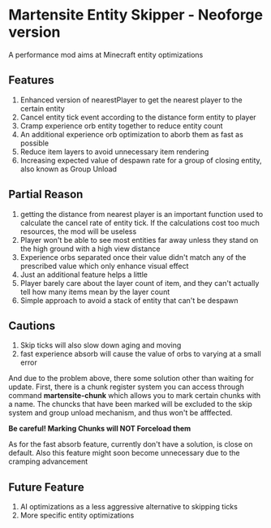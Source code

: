 # Martensite Entity Skipper - Neoforge version
A performance mod aims at Minecraft entity optimizations
## Features
1. Enhanced version of nearestPlayer to get the nearest player to the certain entity
2. Cancel entity tick event according to the distance form entity to player
3. Cramp experience orb entity together to reduce entity count
4. An additional experience orb optimization to aborb them as fast as possible
5. Reduce item layers to avoid unnecessary item rendering
6. Increasing expected value of despawn rate for a group of closing entity, also known as Group Unload
## Partial Reason
1. getting the distance from nearest player is an important function used to calculate the cancel rate of entity tick. If the calculations cost too much resources, the mod will be useless
2. Player won't be able to see most entities far away unless they stand on the high ground with a high view distance
3. Experience orbs separated once their value didn't match any of the prescribed value which only enhance visual effect
4. Just an additional feature helps a little
5. Player barely care about the layer count of item, and they can't actually tell how many items mean by the layer count
6. Simple approach to avoid a stack of entity that can't be despawn
## Cautions
1. Skip ticks will also slow down aging and moving
2. fast experience absorb will cause the value of orbs to varying at a small error

And due to the problem above, there some solution other than waiting for update. 
First, there is a chunk register system you can access through command **martensite-chunk** which allows you to mark certain chunks with a name.
The chuncks that have been marked will be excluded to the skip system and group unload mechanism, and thus won't be afffected.

**Be careful! Marking Chunks will NOT Forceload them**

As for the fast absorb feature, currently don't have a solution, is close on default.
Also this feature might soon become unnecessary due to the cramping advancement
## Future Feature
1. AI optimizations as a less aggressive alternative to skipping ticks
2. More specific entity optimizations
